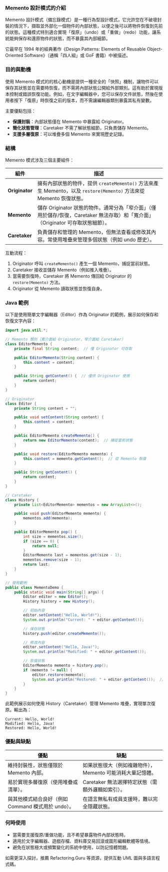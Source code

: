 ### Memento 設計模式的介紹

Memento 設計模式（備忘錄模式）是一種行為型設計模式，它允許您在不破壞封裝的情況下，擷取並外部化一個物件的內部狀態，以便之後可以將物件恢復到先前的狀態。這種模式特別適合實現「復原」（undo）或「重做」（redo）功能，讓系統能夠保存和還原物件的狀態，而不暴露其內部細節。

它最早在 1994 年的經典著作《Design Patterns: Elements of Reusable Object-Oriented Software》（通稱「四人組」或 GoF 書籍）中被描述。

### 目的與動機

使用 Memento 模式的的核心動機是提供一種安全的「快照」機制，讓物件可以保存其狀態並在需要時恢復，而不需將內部狀態公開給外部類別。這有助於實現版本控制或錯誤恢復功能。例如，在文字編輯器中，您可以保存文件狀態，然後在使用者按下「復原」時恢復之前的版本，而不需讓編輯器類別暴露其私有變數。

主要優點包括：
- **保護封裝**：內部狀態僅在 Memento 中暴露給 Originator。
- **簡化狀態管理**：Caretaker 不需了解狀態細節，只負責儲存 Memento。
- **支援多層復原**：可以堆疊多個 Memento 來實現歷史記錄。

### 結構

Memento 模式涉及三個主要組件：

| 組件             | 描述                                                                                    |
|----------------|---------------------------------------------------------------------------------------|
| **Originator** | 擁有內部狀態的物件，提供 `createMemento()` 方法來產生 Memento，以及 `restore(Memento)` 方法來從 Memento 恢復狀態。 |
| **Memento**    | 儲存 Originator 狀態的物件。通常分為「窄介面」（僅用於儲存/恢復，Caretaker 無法存取）和「寬介面」（Originator 可存取狀態細節）。     |
| **Caretaker**  | 負責儲存和管理的 Memento，但無法查看或修改其內容。常使用堆疊來管理多個狀態（例如 undo 歷史）。                                |

互動流程：
1. Originator 呼叫 `createMemento()` 產生一個 Memento，捕捉當前狀態。
2. Caretaker 接收並儲存 Memento（例如推入堆疊）。
3. 當需要恢復時，Caretaker 將 Memento 傳回給 Originator 的 `restore(Memento)` 方法。
4. Originator 從 Memento 讀取狀態並恢復自身。

### Java 範例

以下是使用簡單文字編輯器（Editor）作為 Originator 的範例，展示如何保存和恢復文字內容：

```java
import java.util.*;

// Memento 類別（寬介面給 Originator，窄介面給 Caretaker）
class EditorMemento {
    private final String content;  // 僅 Originator 可存取

    public EditorMemento(String content) {
        this.content = content;
    }

    public String getContent() {  // 僅供 Originator 使用
        return content;
    }
}

// Originator
class Editor {
    private String content = "";

    public void setContent(String content) {
        this.content = content;
    }

    public EditorMemento createMemento() {
        return new EditorMemento(content);  // 捕捉當前狀態
    }

    public void restore(EditorMemento memento) {
        this.content = memento.getContent();  // 從 Memento 恢復
    }

    public String getContent() {
        return content;
    }
}

// Caretaker
class History {
    private List<EditorMemento> mementos = new ArrayList<>();

    public void push(EditorMemento memento) {
        mementos.add(memento);
    }

    public EditorMemento pop() {
        int size = mementos.size();
        if (size == 0) {
            return null;
        }
        EditorMemento last = mementos.get(size - 1);
        mementos.remove(size - 1);
        return last;
    }
}

// 使用範例
public class MementoDemo {
    public static void main(String[] args) {
        Editor editor = new Editor();
        History history = new History();

        // 初始內容
        editor.setContent("Hello, World!");
        System.out.println("Current: " + editor.getContent());

        // 保存狀態
        history.push(editor.createMemento());

        // 修改內容
        editor.setContent("Hello, Java!");
        System.out.println("Modified: " + editor.getContent());

        // 恢復狀態
        EditorMemento memento = history.pop();
        if (memento != null) {
            editor.restore(memento);
            System.out.println("Restored: " + editor.getContent());  // 輸出: Restored: Hello, World!
        }
    }
}
```

此範例展示如何使用 History（Caretaker）管理 Memento 堆疊，實現單次復原。輸出為：
```
Current: Hello, World!
Modified: Hello, Java!
Restored: Hello, World!
```

### 優點與缺點

| 優點                               | 缺點                                |
|----------------------------------|-----------------------------------|
| 維持封裝性，狀態僅限於 Memento 內部。          | 如果狀態很大（例如複雜物件），Memento 可能消耗大量記憶體。 |
| 易於實現多層復原（使用堆疊或清單）。               | Caretaker 無法選擇特定狀態（需額外邏輯如索引）。     |
| 與其他模式結合良好（例如 Command 模式用於 undo）。 | 在語言無私有成員支援時，難以完全隱藏狀態。             |

### 何時使用

- 當需要支援復原/重做功能，且不希望暴露物件內部狀態時。
- 適用於文字編輯器、遊戲存檔、資料庫交易回滾或圖形編輯軟體等情境。
- 避免在狀態極大或頻繁變化的系統中使用，以防記憶體問題。

如需更深入探討，推薦 Refactoring.Guru 等資源，提供互動 UML 圖與多語言程式碼。